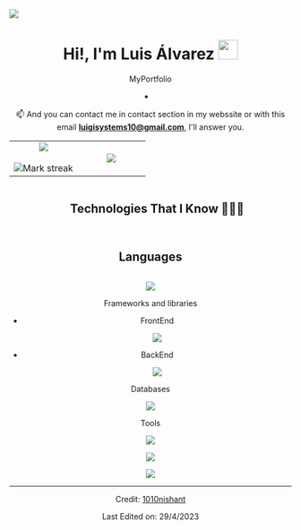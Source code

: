 
<!--horizontal divider(gradiant)-->
<img src="https://user-images.githubusercontent.com/73097560/115834477-dbab4500-a447-11eb-908a-139a6edaec5c.gif">

<!--h1 without bottom border-->
<h1 align="center">Hi!,  I'm Luis Álvarez <img src=
"https://media.giphy.com/media/hvRJCLFzcasrR4ia7z/giphy.gif" width="35"></h1>
<div align="center" style="border: px solid #000000;>

<!--Intro start-->
- 📚 I'm estudying system engineering 4th year.

- 👍 I love software development.

- 🗣️ I know speak 2 languages: spanish (native) and english (I studyed around 2 years)

- 🌐 You can visite my website here 👉 [MyPortfolio]([https://discordapp.com/users/957722095381540874](https://luis-alvarezf10.github.io/portafolio-personal/))
  
- 📫 And you can contact me in contact section in my webssite or with this email **luigisystems10@gmail.com**, I'll answer you.
<!--Intro end-->



<!--- stats & Trophy (start) -->
<p align="center">
  <!--- stats (start) -->
<table align="center">
<tr border="none">
<td width="50%" align="center">
  
  <img  align="center"  src="https://github-readme-stats.vercel.app/api?username=luis-alvarezf10&theme=dark&show_icons=true&count_private=true" />
  <br></br>
  <img  title="🔥 Get streak stats for your profile at git.io/streak-stats" alt="Mark streak" src="https://github-readme-streak-stats.herokuapp.com/?user=luis-alvarezf10&theme=dark&hide_border=false" /> 
</td>

<td width="50%" align="center">

  <img  align="center"  src="https://github-readme-stats.anuraghazra1.vercel.app/api/top-langs/?username=luis-alvarezf10&theme=dark&hide_border=false&no-bg=true&no-frame=true&langs_count=10"/>
  
  </td>
</tr>
</table>
</p>        
<!--- stats (end) -->


<!--h1 without bottom border-->
<div id="user-content-toc">
  <ul align="center">
    <summary><h2 style="display: inline-block">Technologies That I Know 👨🏻‍💻</h2></summary>
  </ul>
</div>
<!--tech stack icons-->

<h2 style="display: inline-block">Languages</h2>
<p align="center">
  <a href="https://skillicons.dev">
    <img src="https://skillicons.dev/icons?i=cpp,cs,html,css,js,py" />
  </a>
</p>
<div align="center" style="border: px solid #000000;>
<h2 style="display: inline-block">Frameworks and libraries</h2>
<ul>
  <li>FrontEnd</li>
  <p align="center">
    <a href="https://skillicons.dev">
      <img src="https://skillicons.dev/icons?i=bootstrap,materialui,tailwind,react,vite" />
    </a>
  </p>
  <li>BackEnd</li>
  <p align="center">
    <a href="https://skillicons.dev">
      <img src="https://skillicons.dev/icons?i=dotnet,django,express,nodejs" />
    </a>
  </p>
</ul>
<div align="center" style="border: px solid #000000;>
<h2 style="display: inline-block">Databases</h2>
<p align="center">
  <a href="https://skillicons.dev">
    <img src="https://skillicons.dev/icons?i=sqlite,mysql,mongodb,firebase" />
  </a>
</p>
<div align="center" style="border: px solid #000000;>
<h2 style="display: inline-block">Tools</h2>
<p align="center">
  <a href="https://skillicons.dev">
    <img src="https://skillicons.dev/icons?i=windows,vscode,visualstudio,git,github,ps,ai" />
  </a>
</p>


<!--profile visit count-->
<div align="center">
  
[![](https://visitcount.itsvg.in/api?id=luis-alvarezf10&icon=3&color=6)](https://visitcount.itsvg.in)
  
</div>


<!--horizontal divider(gradiant)-->
<img src="https://user-images.githubusercontent.com/73097560/115834477-dbab4500-a447-11eb-908a-139a6edaec5c.gif">

----------------------------------------------------------------------
Credit: [1010nishant](https://github.com/1010nishant)

Last Edited on: 29/4/2023

